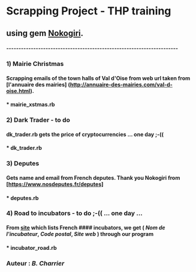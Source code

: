 # Scrapping Project - THP training

## using gem [Nokogiri](https://github.com/sparklemotion/nokogiri). 

#### ----------------------------------------------------------------------


### 1) Mairie Christmas

#### Scrapping emails of the town halls of Val d'Oise from web url taken from [l'annuaire des mairies] (http://annuaire-des-mairies.com/val-d-oise.html).
####  * mairie_xstmas.rb

### 2) Dark Trader - to do 

#### dk_trader.rb gets the price of cryptocurrencies ... one day ;-((

#### * dk_trader.rb

### 3) Deputes

#### Gets name and email from French deputes. Thank you Nokogiri from [https://www.nosdeputes.fr/deputes]

#### * deputes.rb

### 4) Road to incubators - to do ;-(( ... one day ...

#### From [site](http://www.mon-incubateur.com/site_incubateur/incubateurs) which lists French #### incubators, we get ( *Nom de l'incubateur*, *Code postal*, *Site web* ) through our program

#### * incubator_road.rb

### Auteur : *B. Charrier*